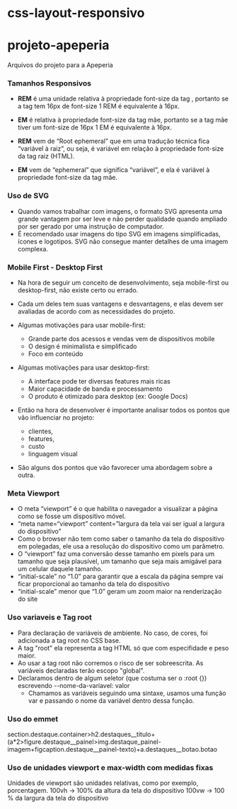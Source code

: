# css-layout-responsivo

# projeto-apeperia
Arquivos do projeto para a Apeperia

### Tamanhos Responsivos

* **REM** é uma unidade relativa à propriedade font-size da tag <html>, portanto se a tag <html> tem 16px de font-size 1 REM é equivalente à 16px. 
* **EM** é relativa à propriedade font-size da tag mãe, portanto se a tag mãe tiver um font-size de 16px 1 EM é equivalente à 16px.

* **REM** vem de “Root ephemeral” que em uma tradução técnica fica “variável à raiz”, ou seja, é variável em relação à propriedade font-size da tag raiz (HTML). 
* **EM** vem de “ephemeral” que significa “variável”, e ela é variável à propriedade font-size da tag mãe.

### Uso de SVG

* Quando vamos trabalhar com imagens, o formato SVG apresenta uma grande vantagem por ser leve e não perder qualidade quando ampliado por ser
 gerado por uma instrução de computador.
* É recomendado usar imagens do tipo SVG em imagens simplificadas, ícones e logotipos. SVG não consegue manter detalhes de uma imagem complexa.

### Mobile First - Desktop First

* Na hora de seguir um conceito de desenvolvimento, seja mobile-first ou desktop-first, não existe certo ou errado. 
* Cada um deles tem suas vantagens e desvantagens, e elas devem ser avaliadas de acordo com as necessidades do projeto.

* Algumas motivações para usar mobile-first:
   + Grande parte dos acessos e vendas vem de dispositivos mobile
   + O design é minimalista e simplificado
   + Foco em conteúdo
* Algumas motivações para usar desktop-first:
   + A interface pode ter diversas features mais ricas
   + Maior capacidade de banda e processamento
   + O produto é otimizado para desktop (ex: Google Docs)

* Então na hora de desenvolver é importante analisar todos os pontos que vão influenciar no projeto:
   + clientes, 
   + features, 
   + custo
   + linguagem visual
* São alguns dos pontos que vão favorecer uma abordagem sobre a outra.

### Meta Viewport
+ O meta “viewport” é o que habilita o navegador a visualizar a página como se fosse um dispositivo móvel.
+ “meta name=“viewport” content=”largura da tela vai ser igual a largura do dispositivo”
+ Como o browser não tem como saber o tamanho da tela do dispositivo em polegadas, ele usa a resolução do dispositivo como um parâmetro. 
+ O “viewport” faz uma conversão desse tamanho em pixels para um tamanho que seja plausível, um tamanho que seja mais amigável para um celular daquele tamanho. 
+ “initial-scale” no “1.0” para garantir que a escala da página sempre vai ficar proporcional ao tamanho da tela do dispositivo
+ “initial-scale” menor que “1.0” geram um zoom maior na renderização do site

### Uso variaveis e Tag root
* Para declaração de variáveis de ambiente. No caso, de cores, foi adicionada a tag root no CSS base.
* A tag "root" ela representa a tag HTML só que com especifidade e peso maior.
* Ao usar a tag root não corremos o risco de ser sobreescrita. As variáveis declaradas terão escopo "global". 
* Declaramos dentro de algum seletor (que costuma ser o :root {}) escrevendo --nome-da-variavel: valor
   + Chamamos as variáveis seguindo uma sintaxe, usamos uma função var e passando o nome da variável dentro dessa função.
   
### Uso do emmet

section.destaque.container>h2.destaques__titulo+(a*2>figure.destaque__painel>img.destaque_painel-imagem+figcaption.destaque__painel-texto)+a.destaques__botao.botao

### Uso de unidades viewport e max-width com medidas fixas

Unidades de viewport são unidades relativas, como por exemplo, porcentagem.
100vh -> 100% da altura da tela do dispositivo
100vw -> 100 % da largura da tela do dispositivo

